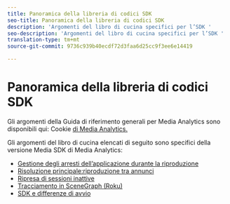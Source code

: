 ```yaml
---
title: Panoramica della libreria di codici SDK
seo-title: Panoramica della libreria di codici SDK
description: 'Argomenti del libro di cucina specifici per l’SDK '
seo-description: 'Argomenti del libro di cucina specifici per l’SDK '
translation-type: tm+mt
source-git-commit: 9736c939b40ecdf72d3faa6d25cc9f3ee6e14419

---
```



# Panoramica della libreria di codici SDK

Gli argomenti della Guida di riferimento generali per Media Analytics sono disponibili qui: Cookie [di Media Analytics.](/help/media-analytics-cookbook/media-analytics-cookbook.md)

Gli argomenti del libro di cucina elencati di seguito sono specifici della versione Media SDK di Media Analytics:

* [Gestione degli arresti dell’applicazione durante la riproduzione](/help/sdk-implement/cookbook/app-interrupts.md)
* [Risoluzione principale:riproduzione tra annunci](/help/sdk-implement/cookbook/fix-ad-play-ad.md)
* [Ripresa di sessioni inattive](/help/sdk-implement/cookbook/resuming-inactive.md)
* [Tracciamento in SceneGraph (Roku)](/help/sdk-implement/cookbook/sdk-track-scenegraph.md)
* [SDK e differenze di avvio](/help/sdk-implement/cookbook/sdk-vs-launch-qoe.md)
